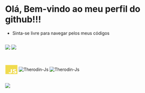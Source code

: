 # Olá, Bem-vindo ao meu perfil do github!!!
- Sinta-se livre para navegar pelos meus códigos
##

<div>
  <img height="150em" src="https://github-readme-stats.vercel.app/api?username=Therodin&show_icons=true&theme=tokyonight&include_all_commits=true&count_private=true"/>
  <img height="150em" src="https://github-readme-stats.vercel.app/api/top-langs/?username=Therodin&langs_count=4&theme=dracula&layout=compact"/>
</div>

##

<div style:"display: inline_block"><br>
<img align="center" alt="Therodin-Js" height="30" width="40" src="https://raw.githubusercontent.com/devicons/devicon/master/icons/javascript/javascript-plain.svg">
<img align="center" alt="Therodin-Js" height="30" width="50" src=https://img.shields.io/badge/Python-3776AB?style=for-the-badge&logo=python&logoColor=white>
<img align="center" alt="Therodin-Js" height="30" width="50" src=https://img.shields.io/badge/C-00599C?style=for-the-badge&logo=c&logoColor=blue>
</div>

##

<div>
  <a href="https://www.linkedin.com/in/gabriel-messias-80a29b215/">
    <img src=https://img.shields.io/badge/LinkedIn-0077B5?style=for-the-badge&logo=linkedin&logoColor=white>
